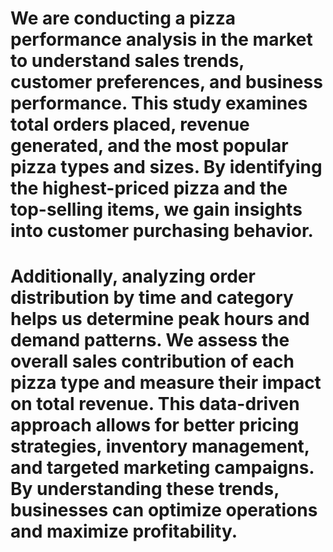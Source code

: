 # We are conducting a pizza performance analysis in the market to understand sales trends, customer preferences, and business performance. This study examines total orders placed, revenue generated, and the most popular pizza types and sizes. By identifying the highest-priced pizza and the top-selling items, we gain insights into customer purchasing behavior.

# Additionally, analyzing order distribution by time and category helps us determine peak hours and demand patterns. We assess the overall sales contribution of each pizza type and measure their impact on total revenue. This data-driven approach allows for better pricing strategies, inventory management, and targeted marketing campaigns. By understanding these trends, businesses can optimize operations and maximize profitability.

